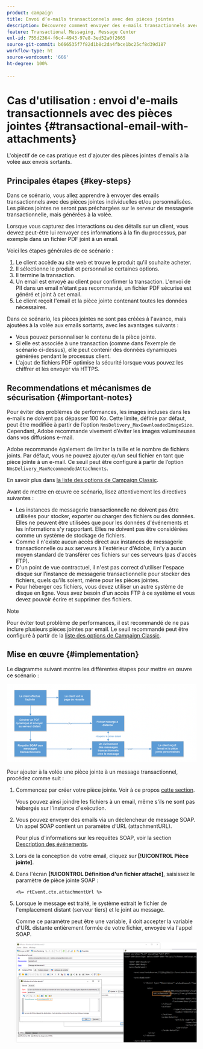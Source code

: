 ```yaml
---
product: campaign
title: Envoi dʼe-mails transactionnels avec des pièces jointes
description: Découvrez comment envoyer des e-mails transactionnels avec des pièces jointes individuelles et/ou personnalisées à lʼaide dʼAdobe Campaign
feature: Transactional Messaging, Message Center
exl-id: 755d2364-f6c4-4943-97e8-3ed52a0f2665
source-git-commit: b666535f7f82d1b8c2da4fbce1bc25cf8d39d187
workflow-type: ht
source-wordcount: '666'
ht-degree: 100%

---
```


# Cas d&#39;utilisation : envoi d&#39;e-mails transactionnels avec des pièces jointes {#transactional-email-with-attachments}



L&#39;objectif de ce cas pratique est d&#39;ajouter des pièces jointes d&#39;emails à la volée aux envois sortants.

## Principales étapes {#key-steps}

Dans ce scénario, vous allez apprendre à envoyer des emails transactionnels avec des pièces jointes individuelles et/ou personnalisées. Les pièces jointes ne seront pas préchargées sur le serveur de messagerie transactionnelle, mais générées à la volée.

Lorsque vous capturez des interactions ou des détails sur un client, vous devrez peut-être lui renvoyer ces informations à la fin du processus, par exemple dans un fichier PDF joint à un email.

Voici les étapes générales de ce scénario :

1. Le client accède au site web et trouve le produit qu&#39;il souhaite acheter.
1. Il sélectionne le produit et personnalise certaines options.
1. Il termine la transaction.
1. Un email est envoyé au client pour confirmer la transaction. L&#39;envoi de PII dans un email n&#39;étant pas recommandé, un fichier PDF sécurisé est généré et joint à cet email.
1. Le client reçoit l&#39;email et la pièce jointe contenant toutes les données nécessaires.

Dans ce scénario, les pièces jointes ne sont pas créées à l&#39;avance, mais ajoutées à la volée aux emails sortants, avec les avantages suivants :

* Vous pouvez personnaliser le contenu de la pièce jointe.
* Si elle est associée à une transaction (comme dans l’exemple de scénario ci-dessus), elle peut contenir des données dynamiques générées pendant le processus client.
* L&#39;ajout de fichiers PDF optimise la sécurité lorsque vous pouvez les chiffrer et les envoyer via HTTPS.

## Recommendations et mécanismes de sécurisation {#important-notes}

Pour éviter des problèmes de performances, les images incluses dans les e-mails ne doivent pas dépasser 100 Ko. Cette limite, définie par défaut, peut être modifiée à partir de l’option `NmsDelivery_MaxDownloadedImageSize`. Cependant, Adobe recommande vivement d’éviter les images volumineuses dans vos diffusions e-mail.

Adobe recommande également de limiter la taille et le nombre de fichiers joints. Par défaut, vous ne pouvez ajouter qu’un seul fichier en tant que pièce jointe à un e-mail. Ce seuil peut être configuré à partir de l’option `NmsDelivery_MaxRecommendedAttachments`.

En savoir plus dans [la liste des options de Campaign Classic](../../installation/using/configuring-campaign-options.md#delivery).

Avant de mettre en œuvre ce scénario, lisez attentivement les directives suivantes :

* Les instances de messagerie transactionnelle ne doivent pas être utilisées pour stocker, exporter ou charger des fichiers ou des données. Elles ne peuvent être utilisées que pour les données d&#39;événements et les informations s&#39;y rapportant. Elles ne doivent pas être considérées comme un système de stockage de fichiers.
* Comme il n&#39;existe aucun accès direct aux instances de messagerie transactionnelle ou aux serveurs à l&#39;extérieur d&#39;Adobe, il n&#39;y a aucun moyen standard de transférer ces fichiers sur ces serveurs (pas d&#39;accès FTP).
* D&#39;un point de vue contractuel, il n&#39;est pas correct d&#39;utiliser l&#39;espace disque sur l&#39;instance de messagerie transactionnelle pour stocker des fichiers, quels qu&#39;ils soient, même pour les pièces jointes.
* Pour héberger ces fichiers, vous devez utiliser un autre système de disque en ligne. Vous avez besoin d&#39;un accès FTP à ce système et vous devez pouvoir écrire et supprimer des fichiers.

>[!NOTE]
>
>Pour éviter tout problème de performances, il est recommandé de ne pas inclure plusieurs pièces jointes par email. Le seuil recommandé peut être configuré à partir de la [liste des options de Campaign Classic](../../installation/using/configuring-campaign-options.md#delivery).

## Mise en œuvre {#implementation}

Le diagramme suivant montre les différentes étapes pour mettre en œuvre ce scénario :

![](assets/message-center-uc1.png)

Pour ajouter à la volée une pièce jointe à un message transactionnel, procédez comme suit :

1. Commencez par créer votre pièce jointe. Voir à ce propos [cette section](../../delivery/using/attaching-files.md#attach-a-personalized-file).

   Vous pouvez ainsi joindre les fichiers à un email, même s&#39;ils ne sont pas hébergés sur l&#39;instance d&#39;exécution.

1. Vous pouvez envoyer des emails via un déclencheur de message SOAP. Un appel SOAP contient un paramètre d’URL (attachmentURL).

   Pour plus d&#39;informations sur les requêtes SOAP, voir la section [Description des événements](../../message-center/using/event-description.md).

1. Lors de la conception de votre email, cliquez sur **[!UICONTROL Pièce jointe]**.

1. Dans l&#39;écran **[!UICONTROL Définition d&#39;un fichier attaché]**, saisissez le paramètre de pièce jointe SOAP :

   ```
   <%= rtEvent.ctx.attachmentUrl %>
   ```

1. Lorsque le message est traité, le système extrait le fichier de l&#39;emplacement distant (serveur tiers) et le joint au message.

   Comme ce paramètre peut être une variable, il doit accepter la variable d&#39;URL distante entièrement formée de votre fichier, envoyée via l&#39;appel SOAP.

   ![](assets/message-center-uc2.png)
